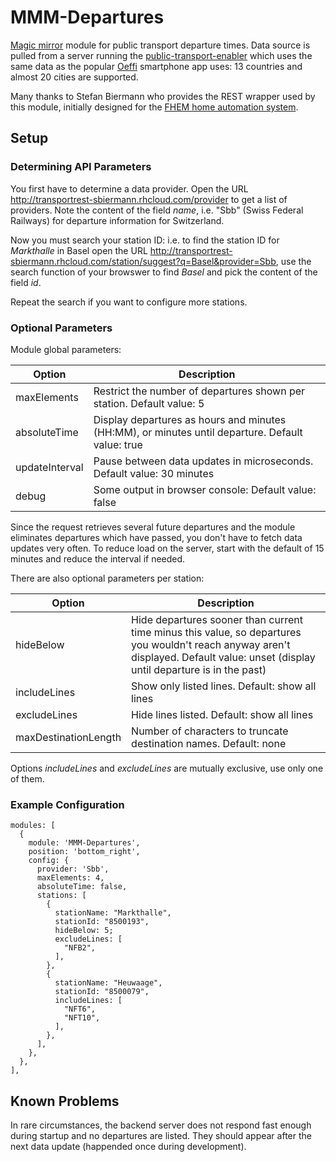 # MMM-Departures
[Magic mirror](https://github.com/MichMich/MagicMirror) module for public transport departure times. Data source is pulled from a server running the [public-transport-enabler](https://github.com/schildbach/public-transport-enabler/blob/master/enabler/README.md) which uses the same data as the popular [Oeffi](https://oeffi.schildbach.de/index.html) smartphone app uses: 13 countries and almost 20 cities are supported.

Many thanks to Stefan Biermann who provides the REST wrapper used by this module, initially designed for the [FHEM home automation system](http://www.fhem.de).

## Setup

### Determining API Parameters
You first have to determine a data provider. Open the URL http://transportrest-sbiermann.rhcloud.com/provider to get a list of providers. Note the content of the field *name*, i.e. "Sbb" (Swiss Federal Railways) for departure information for Switzerland.

Now you must search your station ID: i.e. to find the station ID for *Markthalle* in Basel open the URL http://transportrest-sbiermann.rhcloud.com/station/suggest?q=Basel&provider=Sbb, use the search function of your browswer to find *Basel* and pick the content of the field *id*.

Repeat the search if you want to configure more stations. 

### Optional Parameters

Module global parameters:

| Option | Description |
| --- | --- |
| maxElements | Restrict the number of departures shown per station. Default value: 5 |
| absoluteTime | Display departures as hours and minutes (HH:MM), or minutes until departure. Default value: true |
| updateInterval | Pause between data updates in microseconds. Default value: 30 minutes |
| debug | Some output in browser console: Default value: false |

Since the request retrieves several future departures and the module eliminates departures which have passed, you don't have to fetch data updates very often. To reduce load on the server, start with the default of 15 minutes and reduce the interval if needed.

There are also optional parameters per station:

| Option | Description |
| --- | --- |
| hideBelow | Hide departures sooner than current time minus this value, so departures you wouldn't reach anyway aren't displayed. Default value: unset (display until departure is in the past)|
| includeLines | Show only listed lines. Default: show all lines |
| excludeLines | Hide lines listed. Default: show all lines |
| maxDestinationLength | Number of characters to truncate destination names. Default: none |

Options *includeLines* and *excludeLines* are mutually exclusive, use only one of them.

### Example Configuration
```
modules: [
  {
    module: 'MMM-Departures',
    position: 'bottom_right',
    config: {
      provider: 'Sbb',
      maxElements: 4,
      absoluteTime: false,
      stations: [
        {
          stationName: "Markthalle",
          stationId: "8500193",
          hideBelow: 5;
          excludeLines: [
            "NFB2",
          ],
        },
        {
          stationName: "Heuwaage",
          stationId: "8500079",
          includeLines: [
            "NFT6",
            "NFT10",
          ],
        },
      ],
    },
  },
],
```

## Known Problems

In rare circumstances, the backend server does not respond fast enough during startup and no departures are listed. They should appear after the next data update (happended once during development).
